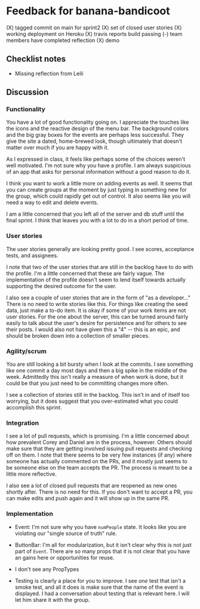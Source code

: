 # Feedback for banana-bandicoot

(X) tagged commit on main for sprint2
(X) set of closed user stories
(X) working deployment on Heroku
(X) travis reports build passing
(-) team members have completed reflection
(X) demo

## Checklist notes

- Missing reflection from Leili

## Discussion

### Functionality

You have a lot of good functionality going on. I appreciate the touches like the icons and the reactive design of the menu bar. The background colors and the big gray boxes for the events are perhaps less successful. They give the site a dated, home-brewed look, though ultimately that doesn't matter over much if you are happy with it.

As I expressed in class, it feels like perhaps some of the choices weren't well motivated. I'm not sure why you have a profile. I am always suspicious of an app that asks for personal information without a good reason to do it.

I think you want to work a little more on adding events as well. It seems that you can create groups at the moment by just typing in something new for the group, which could rapidly get out of control. It also seems like you will need a way to edit and delete events.

I am a little concerned that you left all of the server and db stuff until the final sprint. I think that leaves you with a lot to do in a short period of time.

### User stories

The user stories generally are looking pretty good. I see scores, acceptance tests, and assignees.

I note that two of the user stories that are still in the backlog have to do with the profile. I'm a little concerned that these are fairly vague. The implementation of the profile doesn't seem to lend itself towards actually supporting the desired outcome for the user.

I also see a couple of user stories that are in the form of "as a developer..." There is no need to write stories like this. For things like creating the seed data, just make a to-do item. It is okay if some of your work items are not user stories. For the one about the server, this can be turned around fairly easily to talk about the user's desire for persistence and for others to see their posts. I would also not have given this a "4" -- this is an epic, and should be broken down into a collection of smaller pieces.

### Agility/scrum

You are still looking a bit bursty when I look at the commits. I see something like one commit a day most days and then a big spike in the middle of the week. Admittedly this isn't really a measure of when work is done, but it could be that you just need to be committing changes more often.

I see a collection of stories still in the backlog. This isn't in and of itself too worrying, but it does suggest that you over-estimated what you could accomplish this sprint.

### Integration

I see a lot of pull requests, which is promising. I'm a little concerned about how prevalent Corey and Daniel are in the process, however. Others should make sure that they are getting involved issuing pull requests and checking off on them. I note that there seems to be very few instances (if any) where someone has actually commented on the PRs, and it mostly just seems to be someone else on the team accepts the PR. The process is meant to be a little more reflective.

I also see a lot of closed pull requests that are reopened as new ones shortly after. There is no need for this. If you don't want to accept a PR, you can make edits and push again and it will show up in the same PR.

### Implementation

- Event: I'm not sure why you have `numPeople` state. It looks like you are violating our "single source of truth" rule.

- ButtonBar: I'm all for modularization, but it isn't clear why this is not just part of `Event`. There are so many props that it is not clear that you have an gains here or opportunities for reuse.

- I don't see any PropTypes

- Testing is clearly a place for you to improve. I see _one_ test that isn't a smoke test, and all it does is make sure that the name of the event is displayed. I had a conversation about testing that is relevant here. I will let him share it with the group.
